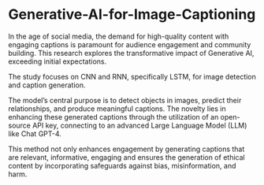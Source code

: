 # Generative-AI-for-Image-Captioning

In the age of social media, the demand for high-quality content with engaging captions is paramount for audience engagement and community building. This research explores the transformative impact of Generative AI, exceeding initial expectations. 

The study focuses on CNN and RNN, specifically LSTM, for image detection and caption generation. 

The model’s central purpose is to detect objects in images, predict their relationships, and produce meaningful captions. The novelty lies in enhancing these generated captions through the utilization of an open-source API key, connecting to an advanced Large Language Model (LLM) like Chat GPT-4.

This method not only enhances engagement by generating captions that are relevant, informative, engaging and ensures the generation of ethical content by incorporating safeguards against bias, misinformation, and harm.

